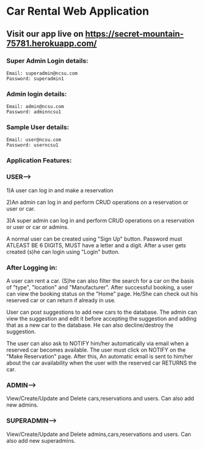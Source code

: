 # Car Rental Web Application

## Visit our app live on https://secret-mountain-75781.herokuapp.com/

### Super Admin Login details:
```
Email: superadmin@ncsu.com    
Password: superadmin1
```
### Admin login details:
```
Email: admin@ncsu.com
Password: adminncsu1
```
### Sample User details:
```
Email: user@ncsu.com
Password: userncsu1
```
### Application Features:

### USER-->
1)A user can log in and make a reservation

2)An admin can log in and perform CRUD operations on a reservation or user or car.

3)A super admin can log in and perform CRUD operations on a reservation or user or car or admins.

A normal user can be created using "Sign Up" button. Password must ATLEAST BE 6 DIGITS, MUST have a letter and a digit.
After a user gets created (s)he can login using "Login" button.

### After Logging in: 
A user can rent a car. (S)he can also filter the search for a car on the basis of "type", "location" and "Manufacturer".
After successful booking, a user can view the booking status on the "Home" page.
He/She can check out his reserved car or can return if already in use. 

User can post suggestions to add new cars to the database. The admin can view the suggestion and edit it before accepting the suggestion and adding that as a new car to the database. He can also decline/destroy the suggestion. 

The user can also ask to NOTIFY him/her automatically via email when a reserved car becomes available.
The user must click on NOTIFY on the "Make Reservation" page. After this, An automatic email is sent to him/her about the car availability when the user with the reserved car RETURNS the car.


### ADMIN-->
View/Create/Update and Delete cars,reservations and users.
Can also add new admins.

### SUPERADMIN-->
View/Create/Update and Delete admins,cars,reservations and users.
Can also add new superadmins.
